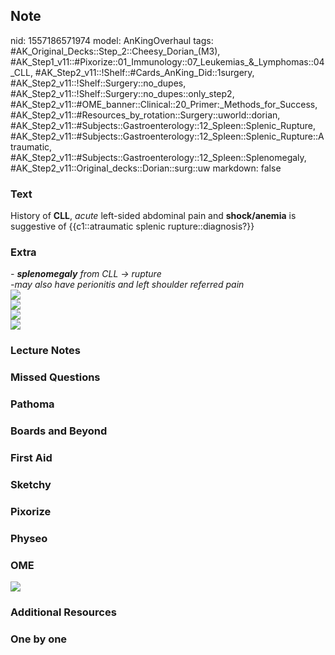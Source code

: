 ## Note
nid: 1557186571974
model: AnKingOverhaul
tags: #AK_Original_Decks::Step_2::Cheesy_Dorian_(M3), #AK_Step1_v11::#Pixorize::01_Immunology::07_Leukemias_&_Lymphomas::04_CLL, #AK_Step2_v11::!Shelf::#Cards_AnKing_Did::1surgery, #AK_Step2_v11::!Shelf::Surgery::no_dupes, #AK_Step2_v11::!Shelf::Surgery::no_dupes::only_step2, #AK_Step2_v11::#OME_banner::Clinical::20_Primer:_Methods_for_Success, #AK_Step2_v11::#Resources_by_rotation::Surgery::uworld::dorian, #AK_Step2_v11::#Subjects::Gastroenterology::12_Spleen::Splenic_Rupture, #AK_Step2_v11::#Subjects::Gastroenterology::12_Spleen::Splenic_Rupture::Atraumatic, #AK_Step2_v11::#Subjects::Gastroenterology::12_Spleen::Splenomegaly, #AK_Step2_v11::Original_decks::Dorian::surg::uw
markdown: false

### Text
History of <b>CLL</b>, <i>acute</i> left-sided abdominal pain and
<b>shock/anemia</b> is suggestive of {{c1::atraumatic splenic
rupture::diagnosis?}}

### Extra
<div>
  <i>- <b>splenomegaly</b> from CLL → rupture</i>
</div>
<div>
  <i>-may also have perionitis and left shoulder referred pain</i>
</div>
<div>
  <i><img src="big_5081d91eec0d2.jpg"></i>
</div>
<div>
  <i><img src="paste-3153111585652737.jpg"></i>
</div>
<div><img src="paste-3152922607091715.jpg"></div>
<div><img src="cll_1358629116483.png"></div>

### Lecture Notes


### Missed Questions


### Pathoma


### Boards and Beyond


### First Aid


### Sketchy


### Pixorize


### Physeo


### OME
<div class="ome-widget">
  <a href="https://onlinemeded.org/spa/surgery?ref=anki"><img src=
  "_OME_AnkiFlashcards_Topic_4.png"></a>
</div>

### Additional Resources


### One by one


